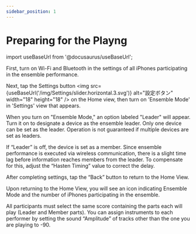 ```yaml
---
sidebar_position: 1
---
```


# Preparing for the Playng

import useBaseUrl from '@docusaurus/useBaseUrl';

First, turn on Wi-Fi and Bluetooth in the settings of all iPhones participating in the ensemble performance.

Next, tap the Settings button <img src={useBaseUrl('/img/Settings/slider.horizontal.3.svg')} alt="設定ボタン" width="18" height="18"  /> on the Home view, then turn on 'Ensemble Mode' in 'Settings' view that appears.

When you turn on "Ensemble Mode," an option labeled "Leader" will appear. Turn it on to designate a device as the ensemble leader. Only one device can be set as the leader. Operation is not guaranteed if multiple devices are set as leaders.

If “Leader” is off, the device is set as a member. Since ensemble performance is executed via wireless communication, there is a slight time lag before information reaches members from the leader. To compensate for this, adjust the “Hasten Timing” value to correct the delay.

After completing settings, tap the “Back” button to return to the Home View.

Upon returning to the Home View, you will see an icon indicating Ensemble Mode and the number of iPhones participating in the ensemble.

All participants must select the same score containing the parts each will play (Leader and Member parts).
You can assign instruments to each performer by setting the sound “Amplitude” of tracks other than the one you are playing to -90.


